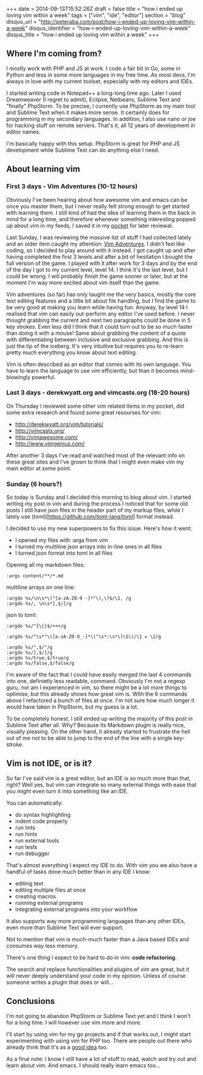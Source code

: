 +++
date = 2014-09-13T15:52:26Z
draft = false
title = "how i ended up loving vim within a week"
tags = ["vim", "ide", "editor"]
section = "blog"
disqus_url = "http://peteraba.com/post/how-i-ended-up-loving-vim-within-a-week"
disqus_identifier = "how-i-ended-up-loving-vim-within-a-week"
disqus_title = "how i ended up loving vim within a week"
+++

Where I'm coming from?
----------------------

I mostly work with PHP and JS at work. I code a fair bit in Go, some in Python and less in some more languages in my free time. As most devs, I'm always in love with my current toolset, especially with my editors and IDEs.

I started writing code in Notepad++ a long-long time ago. Later I used Dreamweaver (I regret to admit), Eclipse, Netbeans, Sublime Text and "finally" PhpStorm. To be precise, I currently use PhpStorm as my main tool and Sublime Text when it makes more sense. It certainly does for programming in my secondary languages. In addition, I also use nano or joe for hacking stuff on remote servers. That's it, all 12 years of development in editor names.

I'm basically happy with this setup. PhpStorm is great for PHP and JS development while Sublime Text can do anything else I need.

About learning vim
------------------

### First 3 days - Vim Adventures (10-12 hours) ###

Obviously I've been hearing about how awesome vim and emacs can be once you master them, but I never really felt strong enough to get started with learning them. I still kind of had the idea of learning them in the back in mind for a long time, and therefore whenever something interesting popped up about vim in my feeds, I  saved it in my [pocket](http://getpocket.com/) for later reviewal.

Last Sunday, I was reviewing the massive list of stuff I had collected lately and an older item caught my attention: [Vim Adventures](http://vim-adventures.com/). I didn't feel like coding, so I decided to play around with it instead. I got caught up and after having completed the first 3 levels and after a bit of hesitation I bought the full version of the game. I played with it after work for 3 days and by the end of the day I got to my current level, level 14. I think it's the last level, but I could be wrong. I will probably finish the game sooner or later, but at the moment I'm way more excited about vim itself than the game.

Vim adventures (so far) has only taught me the very basics, mostly the core text editing features and a little bit about file handling, but I find the game to be very good at making you learn while having fun. Anyway, by level 14 I realised that vim can easily out-perform any editor I've used before. I never thought grabbing the current and next two paragraphs could be done in 5 key strokes. Even less did I think that it could turn out to be so much faster than doing it with a mouse! Same about grabbing the content of a quote with differentiating between inclusive and exclusive grabbing. And this is just the tip of the iceberg. It's very intuitive but requires you to re-learn pretty much everything you know about text editing.

Vim is often described as an editor that comes with its own language. You have to learn the language to use vim efficiently, but than it becomes mind-blowingly powerful.

### Last 3 days - derekwyatt.org and vimcasts.org (18-20 hours) ###

On Thursday I reviewed some other vim related items in my pocket, did some extra research and found some great resourses for vim:

 - http://derekwyatt.org/vim/tutorials/
 - http://vimcasts.org/
 - http://vimawesome.com/
 - http://www.vimgenius.com/

After another 3 days I've read and watched most of the relevant info on these great sites and I've grown to think that I might even make vim my main editor at some point.

### Sunday (6 hours?) ###

So today is Sunday and I decided this morning to blog about vim. I started writing my post in vim and during the process I noticed that for some old posts I still have json files in the header part of my markup files, while I lately use (toml)[https://github.com/toml-lang/toml] format instead.

I decided to use my new superpowers to fix this issue. Here's how it went:

 - I opened my files with :arga from vim
 - I turned my multiline json arrays into in-line ones in all files
 - I turned json format into toml in all files

Opening all my markdown files:

    :args content/**/*.md

multiline arrays on one line:

    :argdo %s/\n\s*\("[a-zA-Z0-9 -]*"\),\?$/\1, /g
    :argdo %s/, \n\s*],$/]/g

json to toml:

    :argdo %s/^{\|}$/+++/g

    :argdo %s/^\s*"\([a-zA-Z0-9_-]*\)"\s*:\s*\(\S\)/\1 = \2/g

    :argdo %s/",$/"/g
    :argdo %s/],$/]/g
    :argdo %s/true,$/true/g
    :argdo %s/false,$/false/g

I'm aware of the fact that I could have easily merged the last 4 commands into one, definietly less readable, command. Obviously I'm not a regexp guru, nor am I experienced in vim, so there might be a lot more things to optimise, but this already shows how great vim is. With the 6 commands above I refactored a bunch of files at once. I'm not sure how much longer it would have taken in PhpStorm, but my guess is a lot.

To be completely honest, I still ended up writing the majority of this post in Sublime Text after all. Why? Because its Markdown plugin is really nice, visually pleasing. On the other hand, it already started to frustrate the hell out of me not to be able to jump to the end of the line with a single key-stroke.

Vim is not IDE, or is it?
-------------------------

So far I've said vim is a great editor, but an IDE is so much more than that, right? Well yes, but vim can integrate so many external things with ease that you might even turn it into something like an IDE.

You can automatically:

 - do syntax highlighting
 - indent code properly
 - run lints
 - run hints
 - run external tools 
 - run tests
 - run debugger

That's almost everything I expect my IDE to do. With vim you we also have a handful of tasks done much better than in any IDE I know:

 - editing text
 - editing multiple files at once
 - creating macros
 - runnimg external programs
 - integrating external programs into your workflow
 
It also supports way more programming languages than any other IDEs, even more than Sublime Text will ever support.
 
Not to mention that vim is much-much faster than a Java based IDEs and consumes way less memory.

There's one thing I expect to be hard to do in vim: **code refactoring**. 

The search and replace functionalities and plugins of vim are great, but it will never deeply understand your code in my opinion. Unless of course someone writes a plugin that does or will...

Conclusions
-----------

I'm not going to abandon PhpStorm or Sublime Text yet and I think I won't for a long time. I will however use vim more and more. 

I'll start by using vim for my go projects and if that works out, I might start experimenting with using vim for PHP too. There are people out there who already think that it's as a [good idea](http://joncairns.com/2012/05/using-vim-as-a-php-ide/) too.

As a final note: I know I still have a lot of stuff to read, watch and try out and learn about vim. And emacs. I should really learn emacs too...